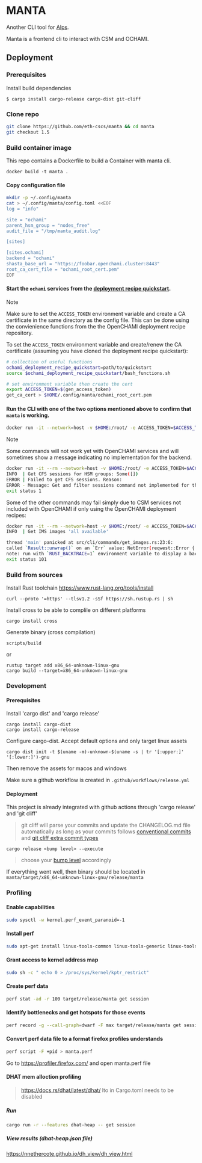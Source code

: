# MANTA

Another CLI tool for [Alps](https://www.cscs.ch/science/computer-science-hpc/2021/cscs-hewlett-packard-enterprise-and-nvidia-announce-worlds-most-powerful-ai-capable-supercomputer).

Manta is a frontend cli to interact with CSM and OCHAMI.

## Deployment

### Prerequisites

Install build dependencies

```shell
$ cargo install cargo-release cargo-dist git-cliff
```

### Clone repo

```bash
git clone https://github.com/eth-cscs/manta && cd manta
git checkout 1.5
```

### Build container image

This repo contains a Dockerfile to build a Container with manta cli.

```
docker build -t manta .
```

#### Copy configuration file

```bash
mkdir -p ~/.config/manta
cat > ~/.config/manta/config.toml <<EOF
log = "info"

site = "ochami"
parent_hsm_group = "nodes_free"
audit_file = "/tmp/manta_audit.log"

[sites]

[sites.ochami]
backend = "ochami"
shasta_base_url = "https://foobar.openchami.cluster:8443"
root_ca_cert_file = "ochami_root_cert.pem"
EOF
```

#### Start the `ochami` services from the [deployment recipe quickstart](https://github.com/OpenCHAMI/deployment-recipes/tree/main/quickstart).

> [!NOTE]
> Make sure to set the `ACCESS_TOKEN` environment variable and create a CA certificate in the same directory as the config file. This can be done using the convienience functions from the the OpenCHAMI deployment recipe repository.
>
> To set the `ACCESS_TOKEN` environment variable and create/renew the CA certificate (assuming you have cloned the deployment recipe quickstart):
> ```bash
> # collection of useful functions
> ochami_deployment_recipe_quickstart=path/to/quickstart
> source $ochami_deployment_recipe_quickstart/bash_functions.sh
>
> # set environment variable then create the cert
> export ACCESS_TOKEN=$(gen_access_token)
> get_ca_cert > $HOME/.config/manta/ochami_root_cert.pem
> ```

#### Run the CLI with one of the two options mentioned above to confirm that `manta` is working.

```bash
docker run -it --network=host -v $HOME:/root/ -e ACCESS_TOKEN=$ACCESS_TOKEN manta manta get redfish-endpoints
```

> [!NOTE]
> Some commands will not work yet with OpenCHAMI services and will sometimes show a message indicating no implementation for the backend.
>
> ```bash
> docker run -it --rm --network=host -v $HOME:/root/ -e ACCESS_TOKEN=$ACCESS_TOKEN manta:latest manta get sessions
> INFO  | Get CFS sessions for HSM groups: Some([])
> ERROR | Failed to get CFS sessions. Reason:
> ERROR - Message: Get and filter sessions command not implemented for this backend
> exit status 1
> ```
>
> Some of the other commands may fail simply due to CSM services not included with OpenCHAMI if only using the OpenCHAMI deployment recipes:
>
> ```bash
> docker run -it --rm --network=host -v $HOME:/root/ -e ACCESS_TOKEN=$ACCESS_TOKEN manta:latest manta get images
> INFO  | Get IMS images 'all available'
>
> thread 'main' panicked at src/cli/commands/get_images.rs:23:6:
> called `Result::unwrap()` on an `Err` value: NetError(reqwest::Error { kind: Status(503), url: Url { scheme: "https", cannot_be_a_base: false, username: "", password: None, host: Some(Domain("foobar.openchami.cluster") ), port: Some(8443), path: "/ims/v3/images", query: None, fragment: None } })
> note: run with `RUST_BACKTRACE=1` environment variable to display a backtrace
> exit status 101
> ```

### Build from sources

Install Rust toolchain https://www.rust-lang.org/tools/install

```shell
curl --proto '=https' --tlsv1.2 -sSf https://sh.rustup.rs | sh
```

Install cross to be able to complile on different platforms

```shell
cargo install cross
```

Generate binary (cross compilation)

```shell
scripts/build
```

or

```shell
rustup target add x86_64-unknown-linux-gnu
cargo build --target=x86_64-unknown-linux-gnu
```

### Development

#### Prerequisites

Install 'cargo dist' and 'cargo release'

```
cargo install cargo-dist
cargo install cargo-release
```

Configure cargo-dist. Accept default options and only target linux assets

```
cargo dist init -t $(uname -m)-unknown-$(uname -s | tr '[:upper:]' '[:lower:]')-gnu
```

Then remove the assets for macos and windows

Make sure a github workflow is created in `.github/workflows/release.yml`

#### Deployment

This project is already integrated with github actions through 'cargo release' and 'git cliff'

> git cliff will parse your commits and update the CHANGELOG.md file automatically as long as your commits follows [conventional commits](https://www.conventionalcommits.org/en/v1.0.0/#specification) and [git cliff extra commit types](https://github.com/eth-cscs/manta/blob/main/cliff.toml#L52-L65)

```
cargo release <bump level> --execute
```

> choose your [bump level](https://github.com/crate-ci/cargo-release/blob/master/docs/reference.md#bump-level) accordingly

If everything went well, then binary should be located in `manta/target/x86_64-unknown-linux-gnu/release/manta`

### Profiling

#### Enable capabilities

```bash
sudo sysctl -w kernel.perf_event_paranoid=-1
```

#### Install perf

```bash
sudo apt-get install linux-tools-common linux-tools-generic linux-tools-`uname -r`
```

#### Grant access to kernel address map

```bash
sudo sh -c " echo 0 > /proc/sys/kernel/kptr_restrict"
```

#### Create perf data

```bash
perf stat -ad -r 100 target/release/manta get session
```

#### Identify bottlenecks and get hotspots for those events


```bash
perf record -g --call-graph=dwarf -F max target/release/manta get session
```

#### Convert perf data file to a format firefox profiles understands

```bash
perf script -F +pid > manta.perf
```

Go to https://profiler.firefox.com/ and open manta.perf file


#### DHAT mem alloction profiling

> https://docs.rs/dhat/latest/dhat/
> lto in Cargo.toml needs to be disabled

##### Run

```bash
cargo run -r --features dhat-heap -- get session
```

##### View results (dhat-heap.json file)

https://nnethercote.github.io/dh_view/dh_view.html
